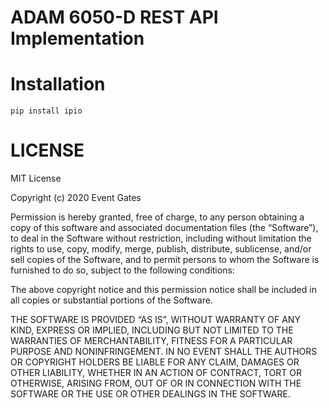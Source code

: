 # ADAM 6050-D REST API Implementation
<!--
[![Documentation Status](https://readthedocs.org/projects/adam-io/badge/?version=latest)](https://adam-io.readthedocs.io/en/latest/?badge=latest)
![Tests](https://github.com/eventgates/adam_io/workflows/Tests/badge.svg)
[![Publish](https://github.com/eventgates/adam_io/workflows/Publish/badge.svg)](https://pypi.org/project/adam-io/)

![image](https://advdownload.advantech.com/productfile/PIS/ADAM-6050/Product%20-%20Photo(B)/ADAM-6050_01_B20190725160245.jpg)

[ADAM 6000-Series Manual](http://advdownload.advantech.com/productfile/Downloadfile4/1-1M99LTH/ADAM-6000_User_Manaul_Ed_9.pdf)

6050-D has 12 digital inputs and 6 digital outputs. It can be controlled with http requests. The aim of this repo is to wrap the ADAM API into a convenience module for Event Gates' deep learning platform VIS.

-->
# Installation
```
pip install ipio
```

<!-- # Usage Examples -->


<!-- ## Create IPIO object -->

<!-- IP, username, password of ADAM should be already set from APEX -->

<!-- ```python -->
<!-- from adam_io import Adam6050D -->

<!-- ip='192.168.1.1' -->
<!-- username = 'user' -->
<!-- password = 'pass' -->

<!-- adam = Adam6050D(ip, username, password) -->
<!-- ``` -->

<!-- ## Construct the digital output object -->

<!-- To change the state of the outputs, you should create/reuse a DigitalOutput object -->
<!-- After creating the object, the initial state is empty, so making a request straight away changes nothing. -->

<!-- ```python -->
<!-- from adam_io import DigitalOutput -->

<!-- do = DigitalOutput() -->
<!-- # set every available output to 1 -->
<!-- do[0]=1 -->
<!-- do[1]=1 -->
<!-- do[2]=1 -->
<!-- do[3]=1 -->
<!-- do[4]=1 -->
<!-- do[5]=1 -->
<!-- ``` -->

<!-- You don’t have to set every bit, you can just change the ones you need. -->

<!-- ```python -->
<!-- from adam_io import DigitalOutput -->

<!-- do = DigitalOutput() -->
<!-- # set DO0 to 1 and DO5 to 0 -->
<!-- do[0]=1 -->
<!-- do[5]=0 -->
<!-- ``` -->

<!-- DigitalOutput accepts an array to set the outputs all at once -->

<!-- ```python -->
<!-- from adam_io import DigitalOutput -->

<!-- # set every available output to 1 -->
<!-- initial_array = [1,1,1,1,1,1,1] -->
<!-- do = DigitalOutput(array=initial_array) -->
<!-- ``` -->

<!-- ## Change the state -->

<!-- After creating adam and setting the digital outputs, make the request by calling the output method of ADAM and pass the digitalOuput object as argument. -->

<!-- ```python -->
<!-- from adam_io import ADAM6050D, DigitalOutput -->

<!-- ip='192.168.1.1' -->
<!-- username = 'user' -->
<!-- password = 'pass' -->

<!-- adam = Adam6050D(ip, username, password) -->

<!-- do = DigitalOutput() -->
<!-- # set DO0 to 1 and DO5 to 0 -->
<!-- do[0]=1 -->
<!-- do[5]=0 -->

<!-- # request the state change -->
<!-- try: -->
<!--     adam.output(do) -->
<!-- except Exception as err: -->
<!--     print(err) -->
<!-- ``` -->

<!-- ## Read the state of output -->

<!-- You can get the current state by calling the digitalOutput object without an argument -->

<!-- ```python -->
<!-- current_output = adam.output() -->

<!-- # state of DO0 -->
<!-- current_output[0] -->
<!-- ``` -->

<!-- ## Read the state of input -->

<!-- To read the input state, call input() on ADAM. You can pass in the id of a specific input if you want. Otherwise every input value is retrieved -->

<!-- ```python -->
<!-- input_id = 0 -->
<!-- di_0 = adam.input(input_id) -->

<!-- # value of DI0 -->
<!-- print(di_0) -->

<!-- di = adam.input(input_id) -->

<!-- # digital inputs -->
<!-- print(di[0]) # DI0 -->
<!-- print(di[1]) # DI1 -->
<!-- # -->
<!-- # -->
<!-- # -->
<!-- print(di[10]) # DI10 -->
<!-- print(di[11]) # DI11 -->
<!-- ``` -->

# LICENSE

MIT License

Copyright (c) 2020 Event Gates

Permission is hereby granted, free of charge, to any person obtaining a copy
of this software and associated documentation files (the “Software”), to deal
in the Software without restriction, including without limitation the rights
to use, copy, modify, merge, publish, distribute, sublicense, and/or sell
copies of the Software, and to permit persons to whom the Software is
furnished to do so, subject to the following conditions:

The above copyright notice and this permission notice shall be included in all
copies or substantial portions of the Software.

THE SOFTWARE IS PROVIDED “AS IS”, WITHOUT WARRANTY OF ANY KIND, EXPRESS OR
IMPLIED, INCLUDING BUT NOT LIMITED TO THE WARRANTIES OF MERCHANTABILITY,
FITNESS FOR A PARTICULAR PURPOSE AND NONINFRINGEMENT. IN NO EVENT SHALL THE
AUTHORS OR COPYRIGHT HOLDERS BE LIABLE FOR ANY CLAIM, DAMAGES OR OTHER
LIABILITY, WHETHER IN AN ACTION OF CONTRACT, TORT OR OTHERWISE, ARISING FROM,
OUT OF OR IN CONNECTION WITH THE SOFTWARE OR THE USE OR OTHER DEALINGS IN THE
SOFTWARE.

